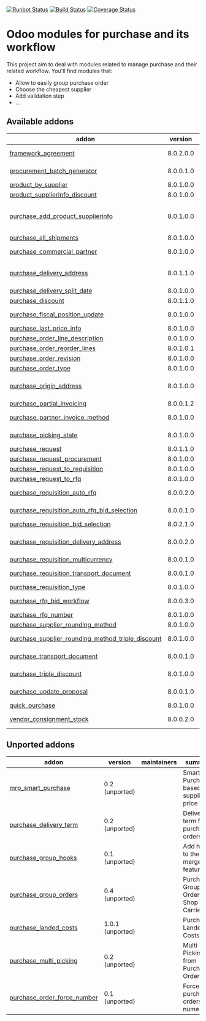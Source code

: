 [![Runbot Status](https://runbot.odoo-community.org/runbot/badge/flat/142/8.0.svg)](https://runbot.odoo-community.org/runbot/repo/github-com-oca-purchase-workflow-142)
[![Build Status](https://travis-ci.org/OCA/purchase-workflow.svg?branch=8.0)](https://travis-ci.org/OCA/purchase-workflow)
[![Coverage Status](https://coveralls.io/repos/OCA/purchase-workflow/badge.png?branch=8.0)](https://coveralls.io/r/OCA/purchase-workflow?branch=8.0)

Odoo modules for purchase and its workflow
==========================================

This project aim to deal with modules related to manage purchase and their related workflow. You'll find modules that:

 - Allow to easily group purchase order
 - Choose the cheapest supplier
 - Add validation step
 - ...

[//]: # (addons)

Available addons
----------------
addon | version | maintainers | summary
--- | --- | --- | ---
[framework_agreement](framework_agreement/) | 8.0.2.0.0 |  | Long Term Agreement (or Framework Agreement) for purchases
[procurement_batch_generator](procurement_batch_generator/) | 8.0.0.1.0 |  | Wizard to create procurements from product variants
[product_by_supplier](product_by_supplier/) | 8.0.1.0.0 |  | Show products grouped by suppliers
[product_supplierinfo_discount](product_supplierinfo_discount/) | 8.0.1.0.0 |  | Discounts in product supplier info
[purchase_add_product_supplierinfo](purchase_add_product_supplierinfo/) | 8.0.1.0.0 |  | In the purchase order, allow automatically complete with partner, the supplierinfo list for all products which are not related to this supplier
[purchase_all_shipments](purchase_all_shipments/) | 8.0.1.0.0 |  | Purchase All Shipments
[purchase_commercial_partner](purchase_commercial_partner/) | 8.0.1.0.0 |  | Add stored related field 'Commercial Supplier' on POs
[purchase_delivery_address](purchase_delivery_address/) | 8.0.1.1.0 |  | Deprecated: install purchase_transport_multi_address and stock_transport_multi_address instead
[purchase_delivery_split_date](purchase_delivery_split_date/) | 8.0.1.0.0 |  | Purchase Deliveries split by date
[purchase_discount](purchase_discount/) | 8.0.1.1.0 |  | Purchase order lines with discounts
[purchase_fiscal_position_update](purchase_fiscal_position_update/) | 8.0.1.0.0 |  | Changing the fiscal position of a purchase order will auto-update purchase order lines
[purchase_last_price_info](purchase_last_price_info/) | 8.0.1.0.0 |  | Product Last Price Info - Purchase
[purchase_order_line_description](purchase_order_line_description/) | 8.0.1.0.0 |  | Purchase order line description
[purchase_order_reorder_lines](purchase_order_reorder_lines/) | 8.0.1.0.1 |  | Purchase order lines with sequence number
[purchase_order_revision](purchase_order_revision/) | 8.0.1.0.0 |  | Purchase order revisions
[purchase_order_type](purchase_order_type/) | 8.0.1.0.0 |  | Purchase Order Type
[purchase_origin_address](purchase_origin_address/) | 8.0.1.0.0 |  | Deprecated: use purchase_transport_multi_address from OCA/stock-logistics-transport
[purchase_partial_invoicing](purchase_partial_invoicing/) | 8.0.0.1.2 |  | Purchase partial invoicing
[purchase_partner_invoice_method](purchase_partner_invoice_method/) | 8.0.1.0.0 |  | Adds supplier invoicing control on partner form
[purchase_picking_state](purchase_picking_state/) | 8.0.1.0.0 |  | Add the status of all the incoming picking in the purchase order
[purchase_request](purchase_request/) | 8.0.1.1.0 |  | Purchase Request
[purchase_request_procurement](purchase_request_procurement/) | 8.0.1.0.0 |  | Purchase Request Procurement
[purchase_request_to_requisition](purchase_request_to_requisition/) | 8.0.1.0.0 |  | Purchase Request to Call for Bids
[purchase_request_to_rfq](purchase_request_to_rfq/) | 8.0.1.0.0 |  | Purchase Request to RFQ
[purchase_requisition_auto_rfq](purchase_requisition_auto_rfq/) | 8.0.0.2.0 |  | Automatically create RFQ from a purchase requisition
[purchase_requisition_auto_rfq_bid_selection](purchase_requisition_auto_rfq_bid_selection/) | 8.0.0.1.0 |  | Bridge module for PR Auto RFQ / Bid Selection
[purchase_requisition_bid_selection](purchase_requisition_bid_selection/) | 8.0.2.1.0 |  | Purchase Requisition Bid Selection
[purchase_requisition_delivery_address](purchase_requisition_delivery_address/) | 8.0.0.2.0 |  | Deprecated: install purchase_requisition_transport_multi_address instead
[purchase_requisition_multicurrency](purchase_requisition_multicurrency/) | 8.0.0.1.0 |  | Purchase Requisition Multicurrency
[purchase_requisition_transport_document](purchase_requisition_transport_document/) | 8.0.0.1.0 |  | Add Transport Documents to Purchase Requisitions
[purchase_requisition_type](purchase_requisition_type/) | 8.0.1.0.0 |  | Add order type to purchase requisition
[purchase_rfq_bid_workflow](purchase_rfq_bid_workflow/) | 8.0.0.3.0 |  | Improve the purchase workflow to manage RFQ, Bids, and Orders
[purchase_rfq_number](purchase_rfq_number/) | 8.0.1.0.0 |  | Adds a sequence on purchase RFQ
[purchase_supplier_rounding_method](purchase_supplier_rounding_method/) | 8.0.1.0.0 |  | Supplier Rounding Method
[purchase_supplier_rounding_method_triple_discount](purchase_supplier_rounding_method_triple_discount/) | 8.0.1.0.0 |  | Supplier Rounding Method - Triple Discount - Glue Module
[purchase_transport_document](purchase_transport_document/) | 8.0.0.1.0 |  | Add a new Transport Document object in the Purchase Order
[purchase_triple_discount](purchase_triple_discount/) | 8.0.1.0.0 |  | Manage triple discount on purchase order lines
[purchase_update_proposal](purchase_update_proposal/) | 8.0.0.1.0 | [![bealdav](https://github.com/bealdav.png?size=30px)](https://github.com/bealdav) | Allow to define alternate quantity, date on lines
[quick_purchase](quick_purchase/) | 8.0.1.0.0 |  | Quick Purchase order
[vendor_consignment_stock](vendor_consignment_stock/) | 8.0.0.2.0 |  | Manage stock in our warehouse that is owned by a vendor


Unported addons
---------------
addon | version | maintainers | summary
--- | --- | --- | ---
[mrp_smart_purchase](mrp_smart_purchase/) | 0.2 (unported) |  | Smart MRP Purchase based on supplier price
[purchase_delivery_term](purchase_delivery_term/) | 0.2 (unported) |  | Delivery term for purchase orders
[purchase_group_hooks](purchase_group_hooks/) | 0.1 (unported) |  | Add hooks to the merge PO feature.
[purchase_group_orders](purchase_group_orders/) | 0.4 (unported) |  | Purchase Group Orders by Shop and Carrier
[purchase_landed_costs](purchase_landed_costs/) | 1.0.1 (unported) |  | Purchase Landed Costs
[purchase_multi_picking](purchase_multi_picking/) | 0.2 (unported) |  | Multi Pickings from Purchase Orders
[purchase_order_force_number](purchase_order_force_number/) | 0.1 (unported) |  | Force purchase orders numeration

[//]: # (end addons)
